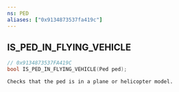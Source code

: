 ```yaml
---
ns: PED
aliases: ["0x9134873537fa419c"]
---
```

## IS_PED_IN_FLYING_VEHICLE

```c
// 0x9134873537FA419C
bool IS_PED_IN_FLYING_VEHICLE(Ped ped);
```

```
Checks that the ped is in a plane or helicopter model.
```
